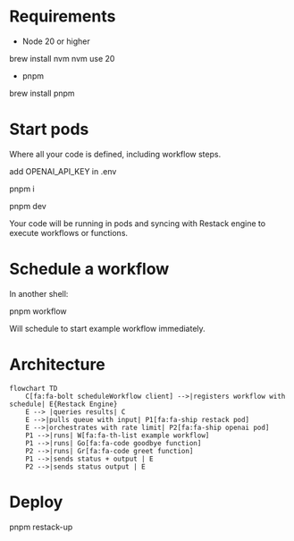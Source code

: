 # Requirements

- Node 20 or higher

brew install nvm
nvm use 20

- pnpm

brew install pnpm

# Start pods

Where all your code is defined, including workflow steps.

add OPENAI_API_KEY in .env

pnpm i

pnpm dev

Your code will be running in pods and syncing with Restack engine to execute workflows or functions.

# Schedule a workflow

In another shell:

pnpm workflow

Will schedule to start example workflow immediately.

# Architecture

```mermaid
flowchart TD
    C[fa:fa-bolt scheduleWorkflow client] -->|registers workflow with schedule| E{Restack Engine}
    E --> |queries results| C
    E -->|pulls queue with input| P1[fa:fa-ship restack pod]
    E -->|orchestrates with rate limit| P2[fa:fa-ship openai pod]
    P1 -->|runs| W[fa:fa-th-list example workflow]
    P1 -->|runs| Go[fa:fa-code goodbye function]
    P2 -->|runs| Gr[fa:fa-code greet function]
    P1 -->|sends status + output | E
    P2 -->|sends status output | E
```

# Deploy

pnpm restack-up

